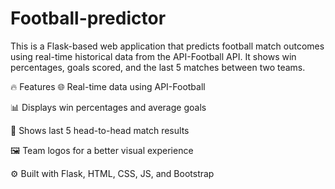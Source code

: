 # Football-predictor
This is a Flask-based web application that predicts football match outcomes using real-time historical data from the API-Football API. It shows win percentages, goals scored, and the last 5 matches between two teams.

🔥 Features
🌐 Real-time data using API-Football

📊 Displays win percentages and average goals

📅 Shows last 5 head-to-head match results

🖼️ Team logos for a better visual experience

⚙️ Built with Flask, HTML, CSS, JS, and Bootstrap
